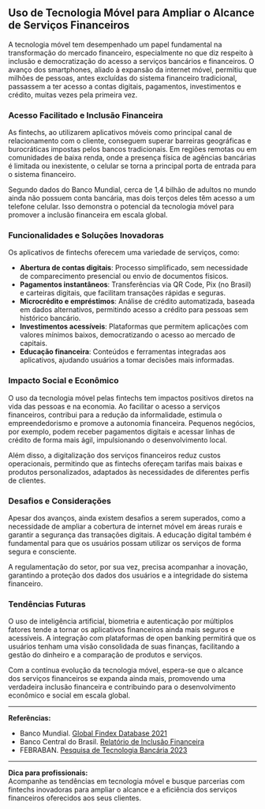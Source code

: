 ## Uso de Tecnologia Móvel para Ampliar o Alcance de Serviços Financeiros

A tecnologia móvel tem desempenhado um papel fundamental na transformação do mercado financeiro, especialmente no que diz respeito à inclusão e democratização do acesso a serviços bancários e financeiros. O avanço dos smartphones, aliado à expansão da internet móvel, permitiu que milhões de pessoas, antes excluídas do sistema financeiro tradicional, passassem a ter acesso a contas digitais, pagamentos, investimentos e crédito, muitas vezes pela primeira vez.

### Acesso Facilitado e Inclusão Financeira

As fintechs, ao utilizarem aplicativos móveis como principal canal de relacionamento com o cliente, conseguem superar barreiras geográficas e burocráticas impostas pelos bancos tradicionais. Em regiões remotas ou em comunidades de baixa renda, onde a presença física de agências bancárias é limitada ou inexistente, o celular se torna a principal porta de entrada para o sistema financeiro.

Segundo dados do Banco Mundial, cerca de 1,4 bilhão de adultos no mundo ainda não possuem conta bancária, mas dois terços deles têm acesso a um telefone celular. Isso demonstra o potencial da tecnologia móvel para promover a inclusão financeira em escala global.

### Funcionalidades e Soluções Inovadoras

Os aplicativos de fintechs oferecem uma variedade de serviços, como:

- **Abertura de contas digitais**: Processo simplificado, sem necessidade de comparecimento presencial ou envio de documentos físicos.
- **Pagamentos instantâneos**: Transferências via QR Code, Pix (no Brasil) e carteiras digitais, que facilitam transações rápidas e seguras.
- **Microcrédito e empréstimos**: Análise de crédito automatizada, baseada em dados alternativos, permitindo acesso a crédito para pessoas sem histórico bancário.
- **Investimentos acessíveis**: Plataformas que permitem aplicações com valores mínimos baixos, democratizando o acesso ao mercado de capitais.
- **Educação financeira**: Conteúdos e ferramentas integradas aos aplicativos, ajudando usuários a tomar decisões mais informadas.

### Impacto Social e Econômico

O uso da tecnologia móvel pelas fintechs tem impactos positivos diretos na vida das pessoas e na economia. Ao facilitar o acesso a serviços financeiros, contribui para a redução da informalidade, estimula o empreendedorismo e promove a autonomia financeira. Pequenos negócios, por exemplo, podem receber pagamentos digitais e acessar linhas de crédito de forma mais ágil, impulsionando o desenvolvimento local.

Além disso, a digitalização dos serviços financeiros reduz custos operacionais, permitindo que as fintechs ofereçam tarifas mais baixas e produtos personalizados, adaptados às necessidades de diferentes perfis de clientes.

### Desafios e Considerações

Apesar dos avanços, ainda existem desafios a serem superados, como a necessidade de ampliar a cobertura de internet móvel em áreas rurais e garantir a segurança das transações digitais. A educação digital também é fundamental para que os usuários possam utilizar os serviços de forma segura e consciente.

A regulamentação do setor, por sua vez, precisa acompanhar a inovação, garantindo a proteção dos dados dos usuários e a integridade do sistema financeiro.

### Tendências Futuras

O uso de inteligência artificial, biometria e autenticação por múltiplos fatores tende a tornar os aplicativos financeiros ainda mais seguros e acessíveis. A integração com plataformas de open banking permitirá que os usuários tenham uma visão consolidada de suas finanças, facilitando a gestão do dinheiro e a comparação de produtos e serviços.

Com a contínua evolução da tecnologia móvel, espera-se que o alcance dos serviços financeiros se expanda ainda mais, promovendo uma verdadeira inclusão financeira e contribuindo para o desenvolvimento econômico e social em escala global.

---

**Referências:**

- Banco Mundial. [Global Findex Database 2021](https://globalfindex.worldbank.org/)
- Banco Central do Brasil. [Relatório de Inclusão Financeira](https://www.bcb.gov.br/estabilidadefinanceira/inclusaofinanceira)
- FEBRABAN. [Pesquisa de Tecnologia Bancária 2023](https://portal.febraban.org.br/)

---

**Dica para profissionais:**  
Acompanhe as tendências em tecnologia móvel e busque parcerias com fintechs inovadoras para ampliar o alcance e a eficiência dos serviços financeiros oferecidos aos seus clientes.